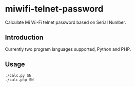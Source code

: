 # miwifi-telnet-password

Calculate Mi Wi-Fi telnet password based on Serial Number.

## Introduction

Currently two program languages supported, Python and PHP.

## Usage

```
./calc.py SN
./calc.php SN
```
